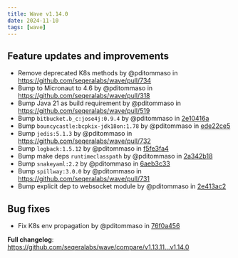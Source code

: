 ```yaml
---
title: Wave v1.14.0
date: 2024-11-10
tags: [wave]
---
```


## Feature updates and improvements

* Remove deprecated K8s methods by @pditommaso in https://github.com/seqeralabs/wave/pull/734
* Bump to Micronaut to 4.6 by @pditommaso in https://github.com/seqeralabs/wave/pull/318
* Bump Java 21 as build requirement by @pditommaso in https://github.com/seqeralabs/wave/pull/519
* Bump `bitbucket.b_c:jose4j:0.9.4` by @pditommaso in [2e10416a](https://github.com/seqeralabs/wave/commit/2e10416a84c1a97716455ccf9b73945466eea28e)
* Bump `bouncycastle:bcpkix-jdk18on:1.78` by @pditommaso in [ede22ce5](https://github.com/seqeralabs/wave/commit/ede22ce5ee65f34f4b832475b0c9d53b2c8e1fb2)
* Bump `jedis:5.1.3` by @pditommaso in https://github.com/seqeralabs/wave/pull/732
* Bump `logback:1.5.12` by @pditommaso in [f5fe3fa4](https://github.com/seqeralabs/wave/commit/f5fe3fa4837e98ea0a9f7c37b7c52b04ea539cd4)
* Bump make deps `runtimeclasspath` by @pditommaso in [2a342b18](https://github.com/seqeralabs/wave/commit/2a342b18b0c41ad59ce5674d98863de8fd2d6323)
* Bump `snakeyaml:2.2` by @pditommaso in [6aeb3c33](https://github.com/seqeralabs/wave/commit/6aeb3c330d51ead83e2a4c257d57a299f68645d5)
* Bump `spillway:3.0.0` by @pditommaso in https://github.com/seqeralabs/wave/pull/731
* Bump explicit dep to websocket module by @pditommaso in [2e413ac2](https://github.com/seqeralabs/wave/commit/2e413ac2ff8ef265168b85b2f9930a0f1c6984e7)

## Bug fixes

* Fix K8s env propagation by @pditommaso in [76f0a456](https://github.com/seqeralabs/wave/commit/76f0a456a792f2a5a9888ce60e1f0075e73337ce)

**Full changelog**: https://github.com/seqeralabs/wave/compare/v1.13.11...v1.14.0
